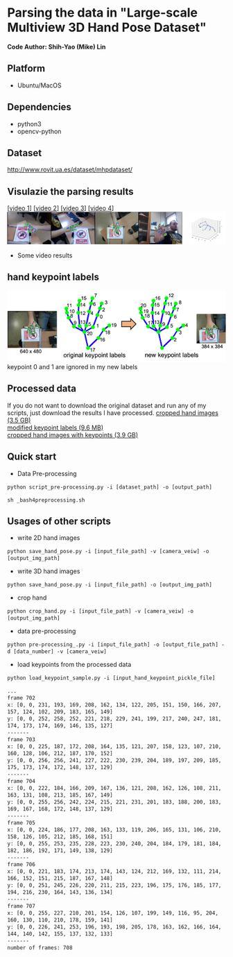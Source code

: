 # Parsing the data in "Large-scale Multiview 3D Hand Pose Dataset"

**Code Author: Shih-Yao (Mike) Lin**

## Platform
+ Ubuntu/MacOS

## Dependencies
+ python3
+ opencv-python

## Dataset
http://www.rovit.ua.es/dataset/mhpdataset/

## Visulazie the parsing results 
[[video 1](https://youtu.be/dgS_X_bqhpM)] [[video 2](https://youtu.be/2Mk39D_Zyuw)] [[video 3](https://youtu.be/QRbjeIfjeyc)]  [[video 4](https://youtu.be/YEqsGvIn1tE)]
[![](img/demo.png)](https://youtu.be/YEqsGvIn1tE)
+ Some video results


## hand keypoint labels 
![](img/hand_lm3d.png)<br/>
keypoint 0 and 1 are ignored in my new labels

## Processed data
If you do not want to download the original dataset and run any of my scripts, just download the results I have processed. 
[cropped hand images (3.5 GB)]()<br/>
[modified keypoint labels (9.6 MB)]()<br/>
[cropped hand images with keypoints (3.9 GB)]()<br/>

## Quick start
+ Data Pre-processing
```
python script_pre-processing.py -i [dataset_path] -o [output_path] 
```
```
sh _bash4preprocessing.sh
```



## Usages of other scripts
+ write 2D hand images
```
python save_hand_pose.py -i [input_file_path] -v [camera_veiw] -o [output_img_path]
```

+ write 3D hand images
```
python save_hand_pose.py -i [input_file_path] -o [output_img_path]
```

+ crop hand 
```
python crop_hand.py -i [input_file_path] -v [camera_veiw] -o [output_img_path]
```

+ data pre-processing
```
python pre-processing_.py -i [input_file_path] -o [output_file_path] -d [data_number] -v [camera_veiw] 
```

+ load keypoints from the processed data
```
python load_keypoint_sample.py -i [input_hand_keypoint_pickle_file] 
``` 
```
...
frame 702
x: [0, 0, 231, 193, 169, 208, 162, 134, 122, 205, 151, 150, 166, 207, 157, 124, 102, 209, 183, 165, 149]
y: [0, 0, 252, 258, 252, 221, 218, 229, 241, 199, 217, 240, 247, 181, 174, 173, 174, 169, 146, 135, 127]
-------
frame 703
x: [0, 0, 225, 187, 172, 208, 164, 135, 121, 207, 158, 123, 107, 210, 160, 128, 106, 212, 187, 170, 152]
y: [0, 0, 256, 256, 241, 227, 222, 230, 239, 204, 189, 197, 209, 185, 175, 173, 174, 172, 148, 137, 129]
-------
frame 704
x: [0, 0, 222, 184, 166, 209, 167, 136, 121, 208, 162, 126, 108, 211, 163, 131, 108, 213, 185, 167, 149]
y: [0, 0, 255, 256, 242, 224, 215, 221, 231, 201, 183, 188, 200, 183, 169, 167, 168, 172, 148, 137, 129]
-------
frame 705
x: [0, 0, 224, 186, 177, 208, 163, 133, 119, 206, 165, 131, 106, 210, 158, 126, 105, 212, 185, 168, 151]
y: [0, 0, 255, 253, 235, 228, 223, 230, 240, 204, 184, 179, 181, 184, 182, 186, 192, 171, 149, 138, 129]
-------
frame 706
x: [0, 0, 221, 183, 174, 213, 174, 143, 124, 212, 169, 132, 111, 214, 166, 152, 151, 215, 187, 167, 148]
y: [0, 0, 251, 245, 226, 220, 211, 215, 223, 196, 175, 176, 185, 177, 194, 216, 230, 164, 143, 136, 134]
-------
frame 707
x: [0, 0, 255, 227, 210, 201, 154, 126, 107, 199, 149, 116, 95, 204, 160, 130, 110, 210, 178, 159, 141]
y: [0, 0, 226, 241, 253, 196, 193, 198, 205, 178, 163, 162, 166, 164, 144, 140, 142, 155, 137, 132, 133]
-------
number of frames: 708

```
<!-- ![](img/load_keypoint.png)
 -->
